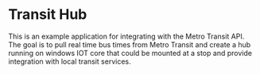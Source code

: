 # Transit Hub

This is an example application for integrating with the Metro Transit API. The goal is to pull real time bus times from Metro Transit and create a hub running on windows IOT core that could be mounted at a stop and provide integration with local transit services. 